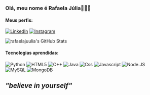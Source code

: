 
### Olá, meu nome é Rafaela Júlia🥰👋🏼


#### Meus perfis:
[![LinkedIn](https://img.shields.io/badge/LinkedIn-0077B5?style=for-the-badge&logo=linkedin&logoColor=white)]((https://www.linkedin.com/in/rafaela-j%C3%BAlia-b8988b30b/))
[![Instagram](https://img.shields.io/badge/Instagram-E4405F?style=for-the-badge&logo=instagram&logoColor=white)](https://instagram.com/rafaela_juliaa_/)


![rafaelajuulia's GitHub Stats](https://github-readme-stats.vercel.app/api?username=rafaelajuulia&show_icons=true&theme=tokyonight)

#### Tecnologias aprendidas:

<div style ="display: inline_block">
 
   <img align="center" alt="Python" src="https://img.shields.io/badge/Python-3776AB?style=for-the-badge&logo=python&logoColor=white">
   <img align="center" alt="HTML5" src="https://img.shields.io/badge/HTML5-E34F26?style=for-the-badge&logo=html5&logoColor=white">
   <img align="center" alt="C++" src="https://img.shields.io/badge/C%2B%2B-00599C?style=for-the-badge&logo=c%2B%2B&logoColor=white">
   <img align="center" alt="Java" src="https://img.shields.io/badge/Java-ED8B00?style=for-the-badge&logo=openjdk&logoColor=white">
   <img align="center" alt="Css" src="https://img.shields.io/badge/CSS3-1572B6?style=for-the-badge&logo=css3&logoColor=white">
   <img align="center" alt="Javascript" src="https://img.shields.io/badge/JavaScript-F7DF1E?style=for-the-badge&logo=javascript&logoColor=black">
   <img align="center" alt="Node.JS" src="https://img.shields.io/badge/Node.js-43853D?style=for-the-badge&logo=node.js&logoColor=white">
   <img alingn="center" alt="MySQL" src="https://img.shields.io/badge/MySQL-00000F?style=for-the-badge&logo=mysql&logoColor=white">
   <img alingn="center" alt="MongoDB" src="https://img.shields.io/badge/MongoDB-4EA94B?style=for-the-badge&logo=mongodb&logoColor=white">
</div>


## <i>"believe in yourself"

